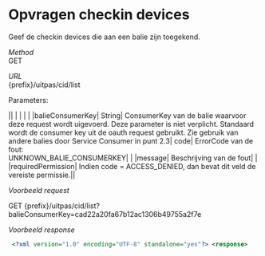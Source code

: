 ---
---

# Opvragen checkin devices

Geef de checkin devices die aan een balie zijn toegekend.

_Method_<br> GET

_URL_<br> {prefix}/uitpas/cid/list

Parameters:

 

|| | | | |
|balieConsumerKey| String| ConsumerKey van de balie waarvoor deze request wordt uigevoerd. Deze parameter is niet verplicht. Standaard wordt de consumer key uit de oauth request gebruikt. Zie gebruik van andere balies door Service Consumer in punt 2.3| code| ErrorCode van de fout:<br> UNKNOWN\_BALIE\_CONSUMERKEY| |
|message| Beschrijving van de fout| |
|requiredPermission| Indien code = ACCESS\_DENIED, dan bevat dit veld de vereiste permissie.||

_Voorbeeld request_

GET {prefix}/uitpas/cid/list?balieConsumerKey=cad22a20fa67b12ac1306b49755a2f7e

_Voorbeeld response_


~~~xml
 <?xml version="1.0" encoding="UTF-8" standalone="yes"?> <response>     <cids>         <cid>             <name>CID001</name>             <consumerKey>0b20246b76d9f5815374981d7ee8849d</consumerKey>             <status>ACTIVE</status>             <cardSystem>                 <id>1</id>                 <name>UiTPAS Regio Aalst</name>             </cardSystem>         </cid>         <cid>             <name>CID003</name>             <consumerKey>2e97a0cbf7fab97799f0521013c52d49</consumerKey>             <status>ACTIVE</status>             <cdbid>90d65c45-6ca2-4479-90a3-53f0e2c621cc</cdbid>             <cardSystem>                 <id>1</id>                 <name>UiTPAS Regio Aalst</name>             </cardSystem>         </cid>         <cid>             <name>CID004</name>             <consumerKey>4d178bb2e38743129a272eff4a63a711</consumerKey>             <status>ACTIVE</status>             <cdbid>90d65c45-6ca2-4479-90a3-53f0e2c621cc</cdbid>             <cardSystem>                 <id>1</id>                 <name>UiTPAS Regio Aalst</name>             </cardSystem>         </cid> </response>
~~~
